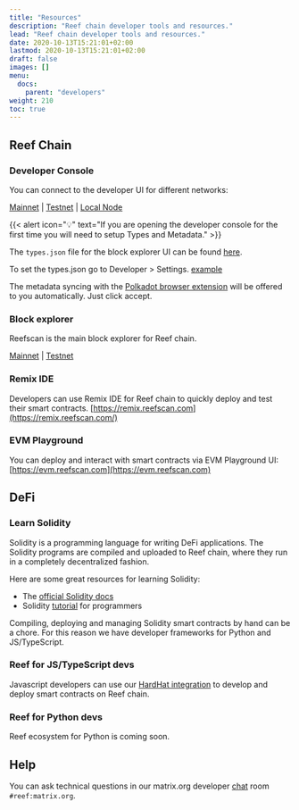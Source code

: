 ```yaml
---
title: "Resources"
description: "Reef chain developer tools and resources."
lead: "Reef chain developer tools and resources."
date: 2020-10-13T15:21:01+02:00
lastmod: 2020-10-13T15:21:01+02:00
draft: false
images: []
menu:
  docs:
    parent: "developers"
weight: 210
toc: true
---
```


## Reef Chain

### Developer Console
You can connect to the developer UI for different networks:

[Mainnet](https://polkadot.js.org/apps/?rpc=wss%3A%2F%2Frpc.reefscan.com%2Fws#/explorer) | [Testnet](https://polkadot.js.org/apps/?rpc=wss%3A%2F%2Frpc-testnet.reefscan.com%2Fws#/explorer) | [Local Node](https://polkadot.js.org/apps/?rpc=ws%3A%2F%2F127.0.0.1%3A9944#/explorer)


{{< alert icon="💡" text="If you are opening the developer console for the first time you will need to setup Types and Metadata." >}}


The `types.json` file for the block explorer UI can be found [here](https://github.com/reef-defi/reef-chain/blob/master/assets/types.json).

To set the types.json go to Developer > Settings. [example](https://i.imgur.com/ShfG9v7.png)

The metadata syncing with the [Polkadot browser extension](https://polkadot.js.org/extension/) will be offered to you automatically. Just click accept.

### Block explorer
Reefscan is the main block explorer for Reef chain.

[Mainnet](https://reefscan.com) | [Testnet](https://testnet.reefscan.com)

### Remix IDE
Developers can use Remix IDE for Reef chain to quickly deploy and test their smart contracts.
[https://remix.reefscan.com](https://remix.reefscan.com/)

### EVM Playground
You can deploy and interact with smart contracts via EVM Playground UI:
[https://evm.reefscan.com](https://evm.reefscan.com)


## DeFi

### Learn Solidity
Solidity is a programming language for writing DeFi applications. The Solidity programs are compiled
and uploaded to Reef chain, where they run in a completely decentralized fashion.

Here are some great resources for learning Solidity:
 - The [official Solidity docs](https://docs.soliditylang.org)
 - Solidity [tutorial](https://www.tutorialspoint.com/solidity/index.htm) for programmers


Compiling, deploying and managing Solidity smart contracts by hand can be a chore. For this reason
we have developer frameworks for Python and JS/TypeScript.

### Reef for JS/TypeScript devs
Javascript developers can use our [HardHat integration](https://github.com/reef-defi/hardhat-reef) to develop and deploy smart contracts on Reef chain.

### Reef for Python devs
Reef ecosystem for Python is coming soon.


## Help
You can ask technical questions in our matrix.org developer [chat](https://app.element.io/#/room/#reef:matrix.org) room `#reef:matrix.org`.
